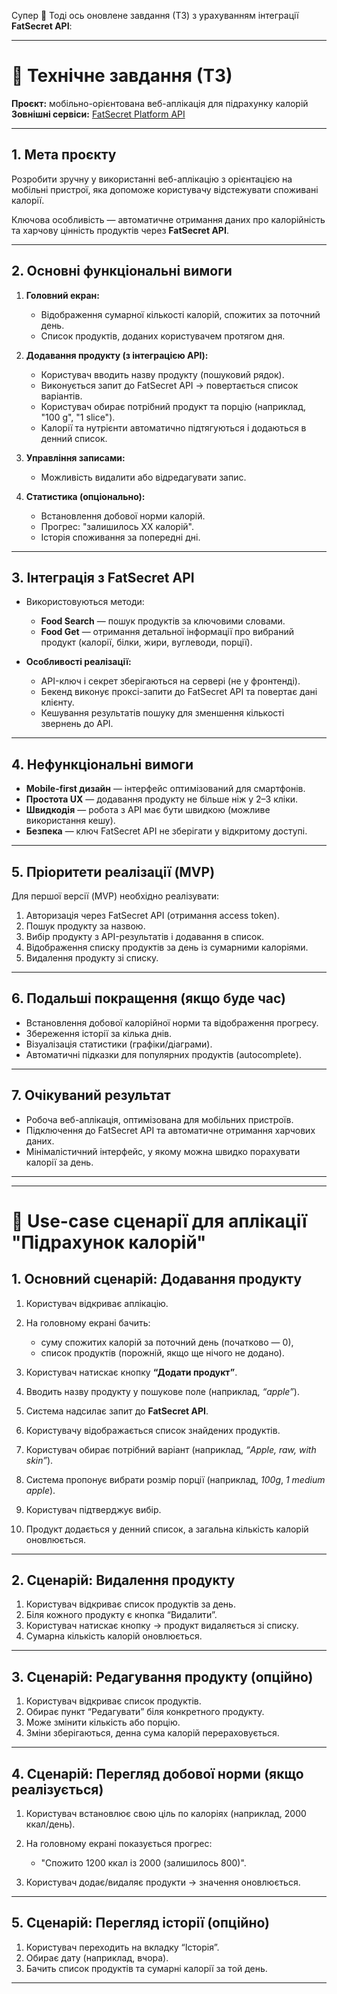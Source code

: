 Супер 🙌
Тоді ось оновлене завдання (ТЗ) з урахуванням інтеграції **FatSecret API**:

---

# 📌 Технічне завдання (ТЗ)

**Проєкт:** мобільно-орієнтована веб-аплікація для підрахунку калорій
**Зовнішні сервіси:** [FatSecret Platform API](https://platform.fatsecret.com/)

---

## 1. Мета проєкту

Розробити зручну у використанні веб-аплікацію з орієнтацією на мобільні пристрої, яка допоможе користувачу відстежувати споживані калорії.

Ключова особливість — автоматичне отримання даних про калорійність та харчову цінність продуктів через **FatSecret API**.

---

## 2. Основні функціональні вимоги

1. **Головний екран:**

   * Відображення сумарної кількості калорій, спожитих за поточний день.
   * Список продуктів, доданих користувачем протягом дня.

2. **Додавання продукту (з інтеграцією API):**

   * Користувач вводить назву продукту (пошуковий рядок).
   * Виконується запит до FatSecret API → повертається список варіантів.
   * Користувач обирає потрібний продукт та порцію (наприклад, "100 g", "1 slice").
   * Калорії та нутрієнти автоматично підтягуються і додаються в денний список.

3. **Управління записами:**

   * Можливість видалити або відредагувати запис.

4. **Статистика (опціонально):**

   * Встановлення добової норми калорій.
   * Прогрес: "залишилось ХХ калорій".
   * Історія споживання за попередні дні.

---

## 3. Інтеграція з FatSecret API

* Використовуються методи:

  * **Food Search** — пошук продуктів за ключовими словами.
  * **Food Get** — отримання детальної інформації про вибраний продукт (калорії, білки, жири, вуглеводи, порції).

* **Особливості реалізації:**

  * API-ключ і секрет зберігаються на сервері (не у фронтенді).
  * Бекенд виконує проксі-запити до FatSecret API та повертає дані клієнту.
  * Кешування результатів пошуку для зменшення кількості звернень до API.

---

## 4. Нефункціональні вимоги

* **Mobile-first дизайн** — інтерфейс оптимізований для смартфонів.
* **Простота UX** — додавання продукту не більше ніж у 2–3 кліки.
* **Швидкодія** — робота з API має бути швидкою (можливе використання кешу).
* **Безпека** — ключ FatSecret API не зберігати у відкритому доступі.

---

## 5. Пріоритети реалізації (MVP)

Для першої версії (MVP) необхідно реалізувати:

1. Авторизація через FatSecret API (отримання access token).
2. Пошук продукту за назвою.
3. Вибір продукту з API-результатів і додавання в список.
4. Відображення списку продуктів за день із сумарними калоріями.
5. Видалення продукту зі списку.

---

## 6. Подальші покращення (якщо буде час)

* Встановлення добової калорійної норми та відображення прогресу.
* Збереження історії за кілька днів.
* Візуалізація статистики (графіки/діаграми).
* Автоматичні підказки для популярних продуктів (autocomplete).

---

## 7. Очікуваний результат

* Робоча веб-аплікація, оптимізована для мобільних пристроїв.
* Підключення до FatSecret API та автоматичне отримання харчових даних.
* Мінімалістичний інтерфейс, у якому можна швидко порахувати калорії за день.

---


---

# 📌 Use-case сценарії для аплікації "Підрахунок калорій"

## 1. Основний сценарій: Додавання продукту

1. Користувач відкриває аплікацію.
2. На головному екрані бачить:

   * суму спожитих калорій за поточний день (початково — 0),
   * список продуктів (порожній, якщо ще нічого не додано).
3. Користувач натискає кнопку **“Додати продукт”**.
4. Вводить назву продукту у пошукове поле (наприклад, *“apple”*).
5. Система надсилає запит до **FatSecret API**.
6. Користувачу відображається список знайдених продуктів.
7. Користувач обирає потрібний варіант (наприклад, *“Apple, raw, with skin”*).
8. Система пропонує вибрати розмір порції (наприклад, *100g*, *1 medium apple*).
9. Користувач підтверджує вибір.
10. Продукт додається у денний список, а загальна кількість калорій оновлюється.

---

## 2. Сценарій: Видалення продукту

1. Користувач відкриває список продуктів за день.
2. Біля кожного продукту є кнопка “Видалити”.
3. Користувач натискає кнопку → продукт видаляється зі списку.
4. Сумарна кількість калорій оновлюється.

---

## 3. Сценарій: Редагування продукту (опційно)

1. Користувач відкриває список продуктів.
2. Обирає пункт “Редагувати” біля конкретного продукту.
3. Може змінити кількість або порцію.
4. Зміни зберігаються, денна сума калорій перераховується.

---

## 4. Сценарій: Перегляд добової норми (якщо реалізується)

1. Користувач встановлює свою ціль по калоріях (наприклад, 2000 ккал/день).
2. На головному екрані показується прогрес:

   * "Спожито 1200 ккал із 2000 (залишилось 800)".
3. Користувач додає/видаляє продукти → значення оновлюється.

---

## 5. Сценарій: Перегляд історії (опційно)

1. Користувач переходить на вкладку “Історія”.
2. Обирає дату (наприклад, вчора).
3. Бачить список продуктів та сумарні калорії за той день.

---


